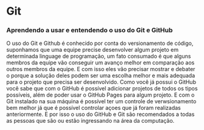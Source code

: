 # Git
### Aprendendo a usar e entendendo o uso do Git e GitHub

O uso do Git e Github é conhecido por conta do versionamento de código, suponhamos que uma equipe precise desenvolver algum projeto em determinada linguage de programação, um fato consumado é que alguns membros da equipe vão conseguir um avanço melhor em comparação aos outros membros da equipe. E com isso eles vão precisar mostrar e debater o porque a solução deles podem ser uma escolha melhor e mais adequada para o projeto que precisa ser desenvolvido. Como você já possui o GitHub você sabe que com o GitHub é possível adicionar projetos de todos os tipos possíveis, além de poder usar o GitHub Pages para algum projeto. E com o Git instalado na sua máquina é possível ter um controle de verwsionamento bem melhor já que é possível controlar açoes que já foram realizadas anteriormente. E por isso o uso do GitHub e Git são recomendados a todas as pessoas que são ou estão ingressando na área da computação.
